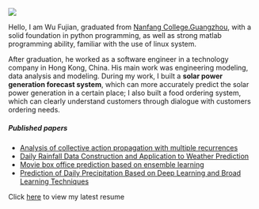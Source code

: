 <a target="_blank" href="http://mail.qq.com/cgi-bin/qm_share?t=qm_mailme&email=BXJjbzVFY2p9aGRsaStmamg" style="text-decoration:none;"><img src="http://rescdn.qqmail.com/zh_CN/htmledition/images/function/qm_open/ico_mailme_22.png"/></a>

Hello, I am Wu Fujian, graduated from [Nanfang College.Guangzhou](https://www.nfu.edu.cn/), with a solid foundation in python programming, as well as strong matlab programming ability, familiar with the use of linux system.

After graduation, he worked as a software engineer in a technology company in Hong Kong, China. His main work was engineering modeling, data analysis and modeling. During my work, I built a **solar power generation forecast system**, which can more accurately predict the solar power generation in a certain place; I also built a food ordering system, which can clearly understand customers through dialogue with customers ordering needs.

##### Published papers

- [Analysis of collective action propagation with multiple recurrences][2]
- [Daily Rainfall Data Construction and Application to Weather Prediction][1]
- [Movie box office prediction based on ensemble learning][3]
- [Prediction of Daily Precipitation Based on Deep Learning and Broad Learning Techniques][4]


[1]: https://ieeexplore.ieee.org/abstract/document/8702124
[2]: https://link.springer.com/article/10.1007/s00521-020-04756-3
[3]: https://www.researchgate.net/profile/Choujun-Zhan/publication/338649874_Movie_box_office_prediction_based_on_ensemble_learning/links/5efdfc9da6fdcc4ca444c308/Movie-box-office-prediction-based-on-ensemble-learning.pdf
[4]: https://ieeexplore.ieee.org/abstract/document/9170361


Click [here](/awesome-cv.pdf) to view my latest resume
